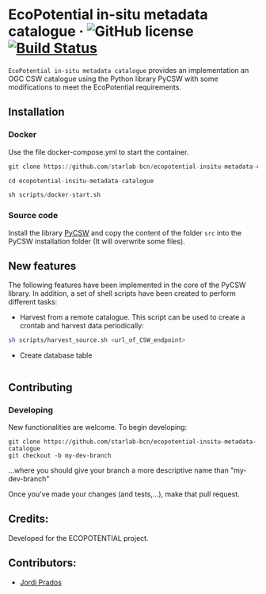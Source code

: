 # EcoPotential in-situ metadata catalogue &middot; ![GitHub license](https://img.shields.io/badge/license-MIT-blue.svg) [![Build Status](https://travis-ci.org/starlab-bcn/pycsw-quality-profile.svg?branch=master)](https://travis-ci.org/starlab-bcn/pycsw-quality-profile)
```EcoPotential in-situ metadata catalogue``` provides an implementation an OGC CSW catalogue using the Python library PyCSW with some modifications to meet the EcoPotential requirements.

## Installation

### Docker
Use the file docker-compose.yml to start the container.

```py
git clone https://github.com/starlab-bcn/ecopotential-insitu-metadata-catalogue

cd ecopotential-insitu-metadata-catalogue

sh scripts/docker-start.sh

```

### Source code

Install the library [PyCSW](http://pycsw.org/) and copy the content of the folder ```src``` into the PyCSW installation folder (It will overwrite some files).

## New features

The following features have been implemented in the core of the PyCSW library. In addition, a set of shell scripts have been created to perform different tasks:

- Harvest from a remote catalogue. This script can be used to create a crontab and harvest data periodically: 
```sh
sh scripts/harvest_source.sh <url_of_CSW_endpoint>
```

- Create database table

```sh

```

## Contributing

### Developing

New functionalities are welcome. To begin developing:

```
git clone https://github.com/starlab-bcn/ecopotential-insitu-metadata-catalogue
git checkout -b my-dev-branch
```
...where you should give your branch a more descriptive name than "my-dev-branch"

Once you've made your changes (and tests,...), make that pull request.

## Credits:
Developed for the ECOPOTENTIAL project.

## Contributors:
 * [Jordi Prados](http://github.com/jordiprados)
